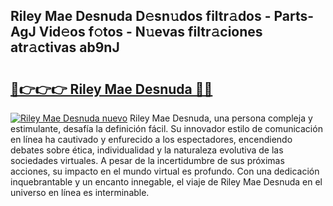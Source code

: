 ## Riley Mae Desnuda D𝚎sn𝚞dos filtr𝚊dos - Parts-AgJ Vid𝚎os f𝚘tos - N𝚞evas filtr𝚊ciones atr𝚊ctivas ab9nJ

# <h2><a href="http://mb54c5.tromn.icu/?c=Riley+Mae+Desnuda">🔗👉👉👉 Riley Mae Desnuda 🔗🔗</a></h2>

[![Riley Mae Desnuda nuevo](https://i.imgur.com/pEAQMta.gif)](http://mb54c5.tromn.icu/?c=Riley+Mae+Desnuda)
Riley Mae Desnuda, una persona compleja y estimulante, desafía la definición fácil. Su innovador estilo de comunicación en línea ha cautivado y enfurecido a los espectadores, encendiendo debates sobre ética, individualidad y la naturaleza evolutiva de las sociedades virtuales. A pesar de la incertidumbre de sus próximas acciones, su impacto en el mundo virtual es profundo. Con una dedicación inquebrantable y un encanto innegable, el viaje de Riley Mae Desnuda en el universo en línea es interminable.
